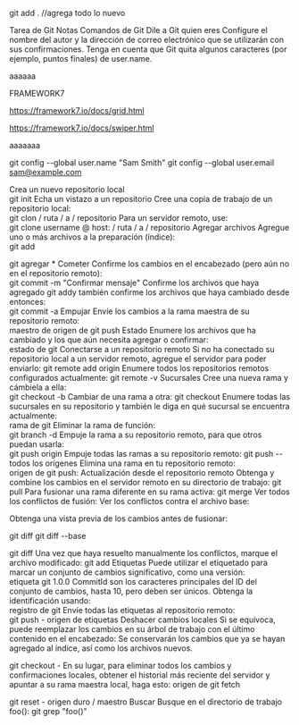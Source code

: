 git add . //agrega todo lo nuevo 

Tarea de Git	Notas	Comandos de Git
Dile a Git quien eres	Configure el nombre del autor y la dirección de correo electrónico que se utilizarán con sus confirmaciones.
Tenga en cuenta que Git quita algunos caracteres (por ejemplo, puntos finales) de user.name.


aaaaaa

FRAMEWORK7

https://framework7.io/docs/grid.html

https://framework7.io/docs/swiper.html


aaaaaaa

git config --global user.name "Sam Smith"
git config --global user.email sam@example.com

Crea un nuevo repositorio local	 	
git init
Echa un vistazo a un repositorio	Cree una copia de trabajo de un repositorio local:	
git clon / ruta / a / repositorio
Para un servidor remoto, use:	
git clone username @ host: / ruta / a / repositorio
Agregar archivos	Agregue uno o más archivos a la preparación (índice):	
git add <nombre de archivo>

git agregar *
Cometer	Confirme los cambios en el encabezado (pero aún no en el repositorio remoto):	
git commit -m "Confirmar mensaje"
Confirme los archivos que haya agregado git addy también confirme los archivos que haya cambiado desde entonces:	
git commit -a
Empujar	Envíe los cambios a la rama maestra de su repositorio remoto:	
maestro de origen de git push
Estado	Enumere los archivos que ha cambiado y los que aún necesita agregar o confirmar:	
estado de git
Conectarse a un repositorio remoto	Si no ha conectado su repositorio local a un servidor remoto, agregue el servidor para poder enviarlo:	git remote add origin <server>
Enumere todos los repositorios remotos configurados actualmente:	git remote -v
Sucursales	Cree una nueva rama y cámbiela a ella:	
git checkout -b <nombre de la sucursal>
Cambiar de una rama a otra:	
git checkout <nombre de la sucursal>
Enumere todas las sucursales en su repositorio y también le diga en qué sucursal se encuentra actualmente:	
rama de git
Eliminar la rama de función:	
git branch -d <nombre de la sucursal>
Empuje la rama a su repositorio remoto, para que otros puedan usarla:	
git push origin <nombre de la sucursal>
Empuje todas las ramas a su repositorio remoto:	
git push --todos los orígenes
Elimina una rama en tu repositorio remoto:	
origen de git push: <nombre de la sucursal>
Actualización desde el repositorio remoto	Obtenga y combine los cambios en el servidor remoto en su directorio de trabajo:	git pull
Para fusionar una rama diferente en su rama activa:	
git merge <branchname>
Ver todos los conflictos de fusión:
Ver los conflictos contra el archivo base:

Obtenga una vista previa de los cambios antes de fusionar:

git diff
git diff --base <filename>

git diff <rama de origen> <rama de destino>
Una vez que haya resuelto manualmente los conflictos, marque el archivo modificado:	
git add <nombre de archivo>
Etiquetas	Puede utilizar el etiquetado para marcar un conjunto de cambios significativo, como una versión:	
etiqueta git 1.0.0 <commitID>
CommitId son los caracteres principales del ID del conjunto de cambios, hasta 10, pero deben ser únicos. Obtenga la identificación usando:	
registro de git
Envíe todas las etiquetas al repositorio remoto:	
git push - origen de etiquetas
Deshacer cambios locales	Si se equivoca, puede reemplazar los cambios en su árbol de trabajo con el último contenido en el encabezado:
Se conservarán los cambios que ya se hayan agregado al índice, así como los archivos nuevos.

git checkout - <nombre de archivo>
En su lugar, para eliminar todos los cambios y confirmaciones locales, obtener el historial más reciente del servidor y apuntar a su rama maestra local, haga esto:	
origen de git fetch

git reset - origen duro / maestro
Buscar	Busque en el directorio de trabajo foo():	git grep "foo()"
